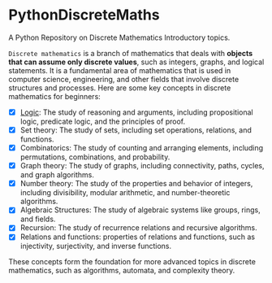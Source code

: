 # PythonDiscreteMaths
A Python Repository on Discrete Mathematics Introductory topics. 

`Discrete mathematics` is a branch of mathematics that deals with __objects that can assume only discrete values__, such as integers, graphs, and logical statements. It is a fundamental area of mathematics that is used in computer science, engineering, and other fields that involve discrete structures and processes. Here are some key concepts in discrete mathematics for beginners:

-  [x] [Logic](/DiscreteMath/MathNotebooks/Logic.ipynb): The study of reasoning and arguments, including propositional logic, predicate logic, and the principles of proof. 
-  [x] Set theory: The study of sets, including set operations, relations, and functions.
-  [x] Combinatorics: The study of counting and arranging elements, including permutations, combinations, and probability.
-  [x] Graph theory: The study of graphs, including connectivity, paths, cycles, and graph algorithms.
-  [x] Number theory: The study of the properties and behavior of integers, including divisibility, modular arithmetic, and number-theoretic algorithms.
-  [x] Algebraic Structures: The study of algebraic systems like groups, rings, and fields.
-  [x] Recursion: The study of recurrence relations and recursive algorithms.
-  [x] Relations and functions: properties of relations and functions, such as injectivity, surjectivity, and inverse functions.

These concepts form the foundation for more advanced topics in discrete mathematics, such as algorithms, automata, and complexity theory.
